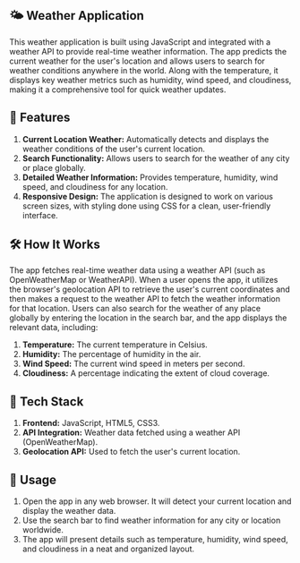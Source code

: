 ## 🌤️ Weather Application
This weather application is built using JavaScript and integrated with a weather API to provide real-time weather information. The app predicts the current weather for the user's location and allows users to search for weather conditions anywhere in the world. Along with the temperature, it displays key weather metrics such as humidity, wind speed, and cloudiness, making it a comprehensive tool for quick weather updates.

## 🚀 **Features**
1. **Current Location Weather:** Automatically detects and displays the weather conditions of the user's current location.
2. **Search Functionality:** Allows users to search for the weather of any city or place globally.
3. **Detailed Weather Information:** Provides temperature, humidity, wind speed, and cloudiness for any location.
4. **Responsive Design:** The application is designed to work on various screen sizes, with styling done using CSS for a clean, user-friendly interface.
 
## 🛠️ **How It Works**
The app fetches real-time weather data using a weather API (such as OpenWeatherMap or WeatherAPI). When a user opens the app, it utilizes the browser's geolocation API to retrieve the user's current coordinates and then makes a request to the weather API to fetch the weather information for that location. Users can also search for the weather of any place globally by entering the location in the search bar, and the app displays the relevant data, including:

1. **Temperature:** The current temperature in Celsius.
2. **Humidity:** The percentage of humidity in the air.
3. **Wind Speed:** The current wind speed in meters per second.
4. **Cloudiness:** A percentage indicating the extent of cloud coverage.
   
## 🧩 **Tech Stack**
1. **Frontend:** JavaScript, HTML5, CSS3.
2. **API Integration:** Weather data fetched using a weather API (OpenWeatherMap).
3. **Geolocation API:** Used to fetch the user's current location.
   
## 📖 **Usage**
1. Open the app in any web browser. It will detect your current location and display the weather data.
2. Use the search bar to find weather information for any city or location worldwide.
3. The app will present details such as temperature, humidity, wind speed, and cloudiness in a neat and organized layout.
